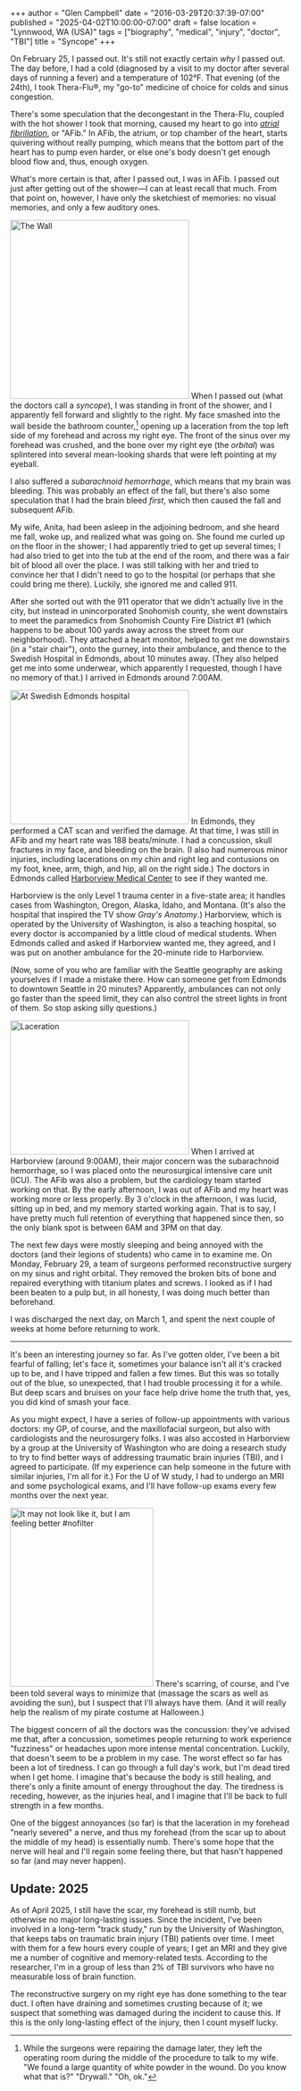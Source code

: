 +++
author = "Glen Campbell"
date = "2016-03-29T20:37:39-07:00"
published = "2025-04-02T10:00:00-07:00"
draft = false
location = "Lynnwood, WA (USA)"
tags = ["biography", "medical", "injury", "doctor", "TBI"]
title = "Syncope"
+++

On February 25, I passed out. It's still not exactly certain *why* I passed out. The day before, I had a cold (diagnosed by a visit to my doctor after several days of running a fever) and a temperature of 102&deg;F. That evening (of the 24th), I took Thera-Flu&reg;, my "go-to" medicine of choice for colds and sinus congestion. 

There's some speculation that the decongestant in the Thera-Flu, coupled with the hot shower I took that morning, caused my heart to go into [*atrial fibrillation*](https://en.wikipedia.org/wiki/Atrial_fibrillation), or "AFib." In AFib, the atrium, or top chamber of the heart, starts quivering without really pumping, which means that the bottom part of the heart has to pump even harder, or else one's body doesn't get enough blood flow and, thus, enough oxygen. 

What's more certain is that, after I passed out, I was in AFib. I passed out just after getting out of the shower&mdash;I can at least recall that much. From that point on, however, I have only the sketchiest of memories: no visual memories, and only a few auditory ones.

<a data-flickr-embed="true"  href="https://www.flickr.com/photos/gecampbell/25492847426/in/datetaken/" title="The Wall"><img src="https://farm2.staticflickr.com/1533/25492847426_8686c3c575_n.jpg" width="320" height="320" alt="The Wall" class="pull-right"></a><script async src="//embedr.flickr.com/assets/client-code.js" charset="utf-8"></script>
When I passed out (what the doctors call a *syncope*), I was standing in front of the shower, and I apparently fell forward and slightly to the right. My face smashed into the wall beside the bathroom counter,[^1] opening up a laceration from the top left side of my forehead and across my right eye. The front of the sinus over my forehead was crushed, and the bone over my right eye (the *orbital*) was splintered into several mean-looking shards that were left pointing at my eyeball. 

I also suffered a *subarachnoid hemorrhage*, which means that my brain was bleeding. This was probably an effect of the fall, but there's also some speculation that I had the brain bleed *first*, which then caused the fall and subsequent AFib. 

My wife, Anita, had been asleep in the adjoining bedroom, and she heard me fall, woke up, and realized what was going on. She found me curled up on the floor in the shower; I had apparently tried to get up several times; I had also tried to get into the tub at the end of the room, and there was a fair bit of blood all over the place. I was still talking with her and tried to convince her that I didn't need to go to the hospital (or perhaps that she could bring me there). Luckily, she ignored me and called 911. 

After she sorted out with the 911 operator that we didn't actually live in the city, but instead in unincorporated Snohomish county, she went downstairs to meet the paramedics from Snohomish County Fire District #1 (which happens to be about 100 yards away across the street from our neighborhood). They attached a heart monitor, helped to get me downstairs (in a "stair chair"), onto the gurney, into their ambulance, and thence to the Swedish Hospital in Edmonds, about 10 minutes away. (They also helped get me into some underwear, which apparently I requested, though I have no memory of that.) I arrived in Edmonds around 7:00AM. 

<a data-flickr-embed="true"  href="https://www.flickr.com/photos/gecampbell/25432915524/in/dateposted-public/" title="At Swedish Edmonds hospital"><img src="https://farm2.staticflickr.com/1665/25432915524_08879acc59_n.jpg" width="320" height="240" alt="At Swedish Edmonds hospital" class="pull-left"></a><script async src="//embedr.flickr.com/assets/client-code.js" charset="utf-8"></script>
In Edmonds, they performed a CAT scan and verified the damage. At that time, I was still in AFib and my heart rate was 188 beats/minute. I had a concussion, skull fractures in my face, and bleeding on the brain. (I also had numerous minor injuries, including lacerations on my chin and right leg and contusions on my foot, knee, arm, thigh, and hip, all on the right side.) The doctors in Edmonds called [Harborview Medical Center](https://en.wikipedia.org/wiki/Harborview_Medical_Center) to see if they wanted me. 

Harborview is the only Level 1 trauma center in a five-state area; it handles cases from Washington, Oregon, Alaska, Idaho, and Montana. (It's also the hospital that inspired the TV show *Gray's Anatomy*.) Harborview, which is operated by the University of Washington, is also a teaching hospital, so every doctor is accompanied by a little cloud of medical students. When Edmonds called and asked if Harborview wanted me, they agreed, and I was put on another ambulance for the 20-minute ride to Harborview.

(Now, some of you who are familiar with the Seattle geography are asking yourselves if I made a mistake there. How can someone get from Edmonds to downtown Seattle in 20 minutes? Apparently, ambulances can not only go faster than the speed limit, they can also control the street lights in front of them. So stop asking silly questions.)

<a data-flickr-embed="true"  href="https://www.flickr.com/photos/gecampbell/25945145602/in/dateposted-public/" title="Laceration"><img src="https://farm2.staticflickr.com/1718/25945145602_9ba4928581_n.jpg" width="320" height="240" alt="Laceration" class="pull-left"></a><script async src="//embedr.flickr.com/assets/client-code.js" charset="utf-8"></script>
When I arrived at Harborview (around 9:00AM), their major concern was the subarachnoid hemorrhage, so I was placed onto the neurosurgical intensive care unit (ICU). The AFib was also a problem, but the cardiology team started working on that. By the early afternoon, I was out of AFib and my heart was working more or less properly. By 3 o'clock in the afternoon, I was lucid, sitting up in bed, and my memory started working again. That is to say, I have pretty much full retention of everything that happened since then, so the only blank spot is between 6AM and 3PM on that day. 

The next few days were mostly sleeping and being annoyed with the doctors (and their legions of students) who came in to examine me. On Monday, February 29, a team of surgeons performed reconstructive surgery on my sinus and right orbital. They removed the broken bits of bone and repaired everything with titanium plates and screws. I looked as if I had been beaten to a pulp but, in all honesty, I was doing much better than beforehand. 

I was discharged the next day, on March 1, and spent the next couple of weeks at home before returning to work. 

----

It's been an interesting journey so far. As I've gotten older, I've been a bit fearful of falling; let's face it, sometimes your balance isn't all it's cracked up to be, and I have tripped and fallen a few times. But this was so totally out of the blue, so unexpected, that I had trouble processing it for a while. But deep scars and bruises on your face help drive home the truth that, yes, you did kind of smash your face. 

As you might expect, I have a series of follow-up appointments with various doctors: my GP, of course, and the maxillofacial surgeon, but also with cardiologists and the neurosurgery folks. I was also accosted in Harborview by a group at the University of Washington who are doing a research study to try to find better ways of addressing traumatic brain injuries (TBI), and I agreed to participate. (If my experience can help someone in the future with similar injuries, I'm all for it.) For the U of W study, I had to undergo an MRI and some psychological exams, and I'll have follow-up exams every few months over the next year.

<a data-flickr-embed="true"  href="https://www.flickr.com/photos/gecampbell/25383263131/in/dateposted-public/" title="It may not look like it, but I am feeling better #nofilter"><img src="https://farm2.staticflickr.com/1689/25383263131_f1421ef8a4_n.jpg" width="256" height="320" alt="It may not look like it, but I am feeling better #nofilter" class="pull-right"></a><script async src="//embedr.flickr.com/assets/client-code.js" charset="utf-8"></script>
There's scarring, of course, and I've been told several ways to minimize that (massage the scars as well as avoiding the sun), but I suspect that I'll always have them. (And it will really help the realism of my pirate costume at Halloween.)

The biggest concern of all the doctors was the concussion: they've advised me that, after a concussion, sometimes people returning to work experience "fuzziness" or headaches upon more intense mental concentration. Luckily, that doesn't seem to be a problem in my case. The worst effect so far has been a lot of tiredness. I can go through a full day's work, but I'm dead tired when I get home. I imagine that's because the body is still healing, and there's only a finite amount of energy throughout the day. The tiredness is receding, however, as the injuries heal, and I imagine that I'll be back to full strength in a few months. 

One of the biggest annoyances (so far) is that the laceration in my forehead "nearly severed" a nerve, and thus my forehead (from the scar up to about the middle of my head) is essentially numb. There's some hope that the nerve will heal and I'll regain some feeling there, but that hasn't happened so far (and may never happen).

## Update: 2025

As of April 2025, I still have the scar, my forehead is still numb, but otherwise no major long-lasting issues. 
Since the incident, I've been involved in a long-term "track study,"
run by the University of Washington, that keeps tabs on 
traumatic brain injury (TBI) patients over time. 
I meet with them for a few hours every couple of years; I get an MRI 
and they give me a number of cognitive and memory-related tests. 
According to the researcher, I'm in a group of less than 2% of TBI survivors who
have no measurable loss of brain function. 

The reconstructive surgery on my right eye has done something to the tear duct. 
I often have draining and sometimes crusting because of it; we suspect that 
something was damaged during the incident to cause this. If this is the only
long-lasting effect of the injury, then I count myself lucky. 

[^1]: While the surgeons were repairing the damage later, they left the operating room during the middle of the procedure to talk to my wife. "We found a large quantity of white powder in the wound. Do you know what that is?" "Drywall." "Oh, ok."